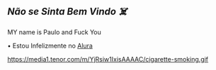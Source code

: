 ## *Não se Sinta Bem Vindo ☠️*

  MY name is Paulo and Fuck You

  • Estou Infelizmente no [Alura](https://www.alura.com.br)



https://media1.tenor.com/m/YjRsiw1IxisAAAAC/cigarette-smoking.gif
